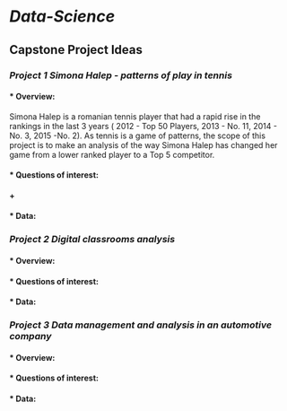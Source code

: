 # *Data-Science*

## **Capstone Project Ideas**

### *Project 1 Simona Halep  - patterns of play in tennis*
#### * Overview: 
Simona Halep is a romanian tennis player that had a rapid rise in the rankings in the last 3 years ( 2012 - Top 50 Players, 2013 - No. 11, 2014 - No. 3, 2015 -No. 2). As tennis is a game of patterns, the scope of this project is to make an analysis of the way Simona Halep has changed her game from a lower ranked player to a Top 5 competitor.
#### * Questions of interest:
#### + 
#### * Data: 

### *Project 2 Digital classrooms analysis*
#### * Overview: 
#### * Questions of interest:
#### * Data: 

### *Project 3 Data management and analysis in an automotive company*
#### * Overview: 
#### * Questions of interest:
#### * Data: 
